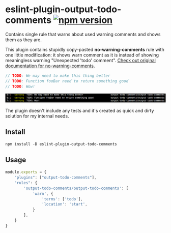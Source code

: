 # eslint-plugin-output-todo-comments [![npm version](https://badge.fury.io/js/eslint-plugin-output-todo-comments.svg)](https://badge.fury.io/js/eslint-plugin-output-todo-comments)
Contains single rule that warns about used warning comments and shows them as they are.

This plugin contains stupidly copy-pasted **no-warning-comments** rule with one little modification: it shows warn comment as it is instead of showing meaningless warning "Unexpected 'todo' comment". [Check out original documentation for no-warning-comments](http://eslint.org/docs/rules/no-warning-comments).

```js
// TODO: We may need to make this thing better
// TODO: Function fooBar need to return something good
// TODO: Wow!
```

![](screenshot.png)

The plugin doesn't include any tests and it's created as quick and dirty solution for my internal needs.

## Install
```
npm install -D eslint-plugin-output-todo-comments
```

## Usage
```js
module.exports = {
    "plugins": ["output-todo-comments"],
    "rules": {
        'output-todo-comments/output-todo-comments': [
            'warn', {
                'terms': ['todo'],
                'location': 'start',
            }
        ],
    }
}
```
